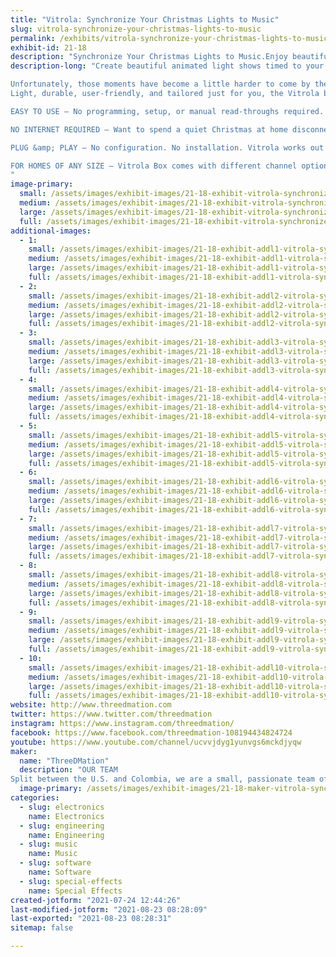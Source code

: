 ```yaml
---
title: "Vitrola: Synchronize Your Christmas Lights to Music"
slug: vitrola-synchronize-your-christmas-lights-to-music
permalink: /exhibits/vitrola-synchronize-your-christmas-lights-to-music/
exhibit-id: 21-18
description: "Synchronize Your Christmas Lights to Music.Enjoy beautiful animated light shows timed to your music."
description-long: "Create beautiful animated light shows timed to your favorite music for the holidays and special occasionsThere’s a lot that goes into making the Christmas season special. From stressful shopping trips and cross-country travel to hours of cooking and the million little tasks in between – what makes it all worth it is those moments when you can sit back, bask in the holiday spirit, and reflect on the year gone by and your hopes for the next one.

Unfortunately, those moments have become a little harder to come by these last few years. That’s why we’ve created a device that helps recapture that Christmas magic through creativity and music.
Light, durable, user-friendly, and tailored just for you, the Vitrola box is a music player, adapter, and synchronized light show device packaged into a simple plug-and-play system.

EASY TO USE – No programming, setup, or manual read-throughs required. Each Vitrola Box comes with a 3.5 mm audio jack that connects with your speaker system, and up to sixteen channels to support your lights. Just hang your Christmas lights in any combination, connect the lights and a speaker to your Vitrola, connect your Vitrola to a power source, and watch your dazzling light show spring to life.

NO INTERNET REQUIRED – Want to spend a quiet Christmas at home disconnected from a constant stream of messages and information? The Vitrola Box doesn’t require an internet connection to play your custom pre-loaded music selection. There are no passwords to remember or vulnerabilities to exploit on your home network. It is a secure, analog device.

PLUG &amp; PLAY – No configuration. No installation. Vitrola works out of the box without the need for a PC connection.

FOR HOMES OF ANY SIZE – Vitrola Box comes with different channel options suitable for homes and offices of all sizes: four-channel, eight-channel, twelve-channel, and sixteen-channel. Get the Vitrola box best-suited to your budget, whether you’re decorating a cozy apartment or the front of a two-story home.
"
image-primary: 
  small: /assets/images/exhibit-images/21-18-exhibit-vitrola-synchronize-your-christmas-lights-to-music-vitrolapack-small.jpg
  medium: /assets/images/exhibit-images/21-18-exhibit-vitrola-synchronize-your-christmas-lights-to-music-vitrolapack-medium.jpg
  large: /assets/images/exhibit-images/21-18-exhibit-vitrola-synchronize-your-christmas-lights-to-music-vitrolapack-large.jpg
  full: /assets/images/exhibit-images/21-18-exhibit-vitrola-synchronize-your-christmas-lights-to-music-vitrolapack-full.jpg
additional-images: 
  - 1:
    small: /assets/images/exhibit-images/21-18-exhibit-addl1-vitrola-synchronize-your-christmas-lights-to-music-1-small.gif
    medium: /assets/images/exhibit-images/21-18-exhibit-addl1-vitrola-synchronize-your-christmas-lights-to-music-1-medium.gif
    large: /assets/images/exhibit-images/21-18-exhibit-addl1-vitrola-synchronize-your-christmas-lights-to-music-1-large.gif
    full: /assets/images/exhibit-images/21-18-exhibit-addl1-vitrola-synchronize-your-christmas-lights-to-music-1-full.gif
  - 2:
    small: /assets/images/exhibit-images/21-18-exhibit-addl2-vitrola-synchronize-your-christmas-lights-to-music-benefitsrevised-small.png
    medium: /assets/images/exhibit-images/21-18-exhibit-addl2-vitrola-synchronize-your-christmas-lights-to-music-benefitsrevised-medium.png
    large: /assets/images/exhibit-images/21-18-exhibit-addl2-vitrola-synchronize-your-christmas-lights-to-music-benefitsrevised-large.png
    full: /assets/images/exhibit-images/21-18-exhibit-addl2-vitrola-synchronize-your-christmas-lights-to-music-benefitsrevised-full.png
  - 3:
    small: /assets/images/exhibit-images/21-18-exhibit-addl3-vitrola-synchronize-your-christmas-lights-to-music-vitrola-10-1-small.jpg
    medium: /assets/images/exhibit-images/21-18-exhibit-addl3-vitrola-synchronize-your-christmas-lights-to-music-vitrola-10-1-medium.jpg
    large: /assets/images/exhibit-images/21-18-exhibit-addl3-vitrola-synchronize-your-christmas-lights-to-music-vitrola-10-1-large.jpg
    full: /assets/images/exhibit-images/21-18-exhibit-addl3-vitrola-synchronize-your-christmas-lights-to-music-vitrola-10-1-full.jpg
  - 4:
    small: /assets/images/exhibit-images/21-18-exhibit-addl4-vitrola-synchronize-your-christmas-lights-to-music-vitrola-11-1-small.jpg
    medium: /assets/images/exhibit-images/21-18-exhibit-addl4-vitrola-synchronize-your-christmas-lights-to-music-vitrola-11-1-medium.jpg
    large: /assets/images/exhibit-images/21-18-exhibit-addl4-vitrola-synchronize-your-christmas-lights-to-music-vitrola-11-1-large.jpg
    full: /assets/images/exhibit-images/21-18-exhibit-addl4-vitrola-synchronize-your-christmas-lights-to-music-vitrola-11-1-full.jpg
  - 5:
    small: /assets/images/exhibit-images/21-18-exhibit-addl5-vitrola-synchronize-your-christmas-lights-to-music-vitrola-13-1-small.jpg
    medium: /assets/images/exhibit-images/21-18-exhibit-addl5-vitrola-synchronize-your-christmas-lights-to-music-vitrola-13-1-medium.jpg
    large: /assets/images/exhibit-images/21-18-exhibit-addl5-vitrola-synchronize-your-christmas-lights-to-music-vitrola-13-1-large.jpg
    full: /assets/images/exhibit-images/21-18-exhibit-addl5-vitrola-synchronize-your-christmas-lights-to-music-vitrola-13-1-full.jpg
  - 6:
    small: /assets/images/exhibit-images/21-18-exhibit-addl6-vitrola-synchronize-your-christmas-lights-to-music-vitrola-14-1-small.jpg
    medium: /assets/images/exhibit-images/21-18-exhibit-addl6-vitrola-synchronize-your-christmas-lights-to-music-vitrola-14-1-medium.jpg
    large: /assets/images/exhibit-images/21-18-exhibit-addl6-vitrola-synchronize-your-christmas-lights-to-music-vitrola-14-1-large.jpg
    full: /assets/images/exhibit-images/21-18-exhibit-addl6-vitrola-synchronize-your-christmas-lights-to-music-vitrola-14-1-full.jpg
  - 7:
    small: /assets/images/exhibit-images/21-18-exhibit-addl7-vitrola-synchronize-your-christmas-lights-to-music-vitrola-4-1-small.jpg
    medium: /assets/images/exhibit-images/21-18-exhibit-addl7-vitrola-synchronize-your-christmas-lights-to-music-vitrola-4-1-medium.jpg
    large: /assets/images/exhibit-images/21-18-exhibit-addl7-vitrola-synchronize-your-christmas-lights-to-music-vitrola-4-1-large.jpg
    full: /assets/images/exhibit-images/21-18-exhibit-addl7-vitrola-synchronize-your-christmas-lights-to-music-vitrola-4-1-full.jpg
  - 8:
    small: /assets/images/exhibit-images/21-18-exhibit-addl8-vitrola-synchronize-your-christmas-lights-to-music-vitrola-5-1-small.jpg
    medium: /assets/images/exhibit-images/21-18-exhibit-addl8-vitrola-synchronize-your-christmas-lights-to-music-vitrola-5-1-medium.jpg
    large: /assets/images/exhibit-images/21-18-exhibit-addl8-vitrola-synchronize-your-christmas-lights-to-music-vitrola-5-1-large.jpg
    full: /assets/images/exhibit-images/21-18-exhibit-addl8-vitrola-synchronize-your-christmas-lights-to-music-vitrola-5-1-full.jpg
  - 9:
    small: /assets/images/exhibit-images/21-18-exhibit-addl9-vitrola-synchronize-your-christmas-lights-to-music-vitrola-7-1-small.jpg
    medium: /assets/images/exhibit-images/21-18-exhibit-addl9-vitrola-synchronize-your-christmas-lights-to-music-vitrola-7-1-medium.jpg
    large: /assets/images/exhibit-images/21-18-exhibit-addl9-vitrola-synchronize-your-christmas-lights-to-music-vitrola-7-1-large.jpg
    full: /assets/images/exhibit-images/21-18-exhibit-addl9-vitrola-synchronize-your-christmas-lights-to-music-vitrola-7-1-full.jpg
  - 10:
    small: /assets/images/exhibit-images/21-18-exhibit-addl10-vitrola-synchronize-your-christmas-lights-to-music-vitrola-8-1-small.jpg
    medium: /assets/images/exhibit-images/21-18-exhibit-addl10-vitrola-synchronize-your-christmas-lights-to-music-vitrola-8-1-medium.jpg
    large: /assets/images/exhibit-images/21-18-exhibit-addl10-vitrola-synchronize-your-christmas-lights-to-music-vitrola-8-1-large.jpg
    full: /assets/images/exhibit-images/21-18-exhibit-addl10-vitrola-synchronize-your-christmas-lights-to-music-vitrola-8-1-full.jpg
website: http://www.threedmation.com
twitter: https://www.twitter.com/threedmation
instagram: https://www.instagram.com/threedmation/
facebook: https://www.facebook.com/threedmation-108194434824724
youtube: https://www.youtube.com/channel/ucvvjdyg1yunvgs6mckdjyqw
maker: 
  name: "ThreeDMation"
  description: "OUR TEAM
Split between the U.S. and Colombia, we are a small, passionate team of designers, engineers, and creatives making devices that enhance the human experience and leave room for more heartfelt moments in our lives. We each have a wealth of experience in our respective fields that we are each contributing to make our ideas  a total success."
  image-primary: /assets/images/exhibit-images/21-18-maker-vitrola-synchronize-your-christmas-lights-to-music-logo-medium.png
categories: 
  - slug: electronics
    name: Electronics
  - slug: engineering
    name: Engineering
  - slug: music
    name: Music
  - slug: software
    name: Software
  - slug: special-effects
    name: Special Effects
created-jotform: "2021-07-24 12:44:26"
last-modified-jotform: "2021-08-23 08:28:09"
last-exported: "2021-08-23 08:28:31"
sitemap: false

---
```

